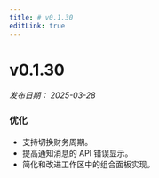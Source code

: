 ```yaml
---
title: # v0.1.30
editLink: true
---
```


# v0.1.30

_发布日期： 2025-03-28_

### 优化

- 支持切换财务周期。
- 提高通知消息的 API 错误显示。
- 简化和改进工作区中的组合面板实现。
